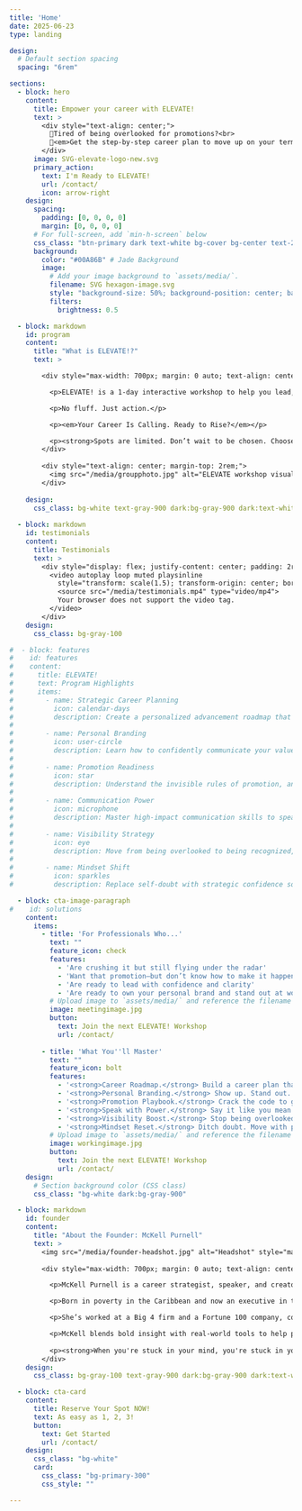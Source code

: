 ```yaml
---
title: 'Home'
date: 2025-06-23
type: landing

design:
  # Default section spacing
  spacing: "6rem"

sections:
  - block: hero
    content:
      title: Empower your career with ELEVATE!
      text: >
        <div style="text-align: center;">
          🌟Tired of being overlooked for promotions?<br>
          🌟<em>Get the step-by-step career plan to move up on your terms</em>
        </div>
      image: SVG-elevate-logo-new.svg
      primary_action:
        text: I'm Ready to ELEVATE!
        url: /contact/
        icon: arrow-right
    design:
      spacing:
        padding: [0, 0, 0, 0]
        margin: [0, 0, 0, 0]
      # For full-screen, add `min-h-screen` below
      css_class: "btn-primary dark text-white bg-cover bg-center text-2xl md:text-2xl"
      background:
        color: "#00A86B" # Jade Background
        image:
          # Add your image background to `assets/media/`.
          filename: SVG hexagon-image.svg
          style: "background-size: 50%; background-position: center; background-repeat: no-repeat;"
          filters:
            brightness: 0.5

  - block: markdown
    id: program
    content:
      title: "What is ELEVATE!?"
      text: >

        <div style="max-width: 700px; margin: 0 auto; text-align: center; font-size: 1.125rem; line-height: 1.6;">

          <p>ELEVATE! is a 1-day interactive workshop to help you lead, brand, and ask for the promotion you deserve.</p>

          <p>No fluff. Just action.</p>

          <p><em>Your Career Is Calling. Ready to Rise?</em></p>

          <p><strong>Spots are limited. Don’t wait to be chosen. Choose yourself.</strong></p>
        </div>
    
        <div style="text-align: center; margin-top: 2rem;">
          <img src="/media/groupphoto.jpg" alt="ELEVATE workshop visual" style="max-width: 100%; border-radius: 12px;" />
        </div>
        
    design:
      css_class: bg-white text-gray-900 dark:bg-gray-900 dark:text-white
      
  - block: markdown
    id: testimonials
    content:
      title: Testimonials
      text: >
        <div style="display: flex; justify-content: center; padding: 2rem 0;">
          <video autoplay loop muted playsinline 
            style="transform: scale(1.5); transform-origin: center; border-radius: 12px;">
            <source src="/media/testimonials.mp4" type="video/mp4">
            Your browser does not support the video tag.
          </video>
        </div>
    design:
      css_class: bg-gray-100

#  - block: features
#    id: features
#    content:
#      title: ELEVATE!
#      text: Program Highlights
#      items:
#        - name: Strategic Career Planning
#          icon: calendar-days
#          description: Create a personalized advancement roadmap that aligns your current role with your long-term vision.
#
#        - name: Personal Branding
#          icon: user-circle
#          description: Learn how to confidently communicate your value, stand out in your industry, and attract the right opportunities.
#
#        - name: Promotion Readiness
#          icon: star
#          description: Understand the invisible rules of promotion, and develop the presence, clarity, and language to get to the next level.
#
#        - name: Communication Power
#          icon: microphone
#          description: Master high-impact communication skills to speak with authority and authenticity—whether in meetings, reviews, or interviews.
#
#        - name: Visibility Strategy
#          icon: eye
#          description: Move from being overlooked to being recognized, with practical tactics to increase your influence and executive exposure.
#
#        - name: Mindset Shift
#          icon: sparkles
#          description: Replace self-doubt with strategic confidence so you stop waiting to be chosen and start choosing yourself.

  - block: cta-image-paragraph
#    id: solutions
    content:
      items:
        - title: 'For Professionals Who...'
          text: ""
          feature_icon: check
          features:
            - 'Are crushing it but still flying under the radar'
            - 'Want that promotion—but don’t know how to make it happen'
            - 'Are ready to lead with confidence and clarity'
            - 'Are ready to own your personal brand and stand out at work'
          # Upload image to `assets/media/` and reference the filename here
          image: meetingimage.jpg
          button:
            text: Join the next ELEVATE! Workshop
            url: /contact/
            
        - title: 'What You''ll Master'
          text: ""
          feature_icon: bolt
          features:
            - '<strong>Career Roadmap.</strong> Build a career plan that puts you in control.'
            - '<strong>Personal Branding.</strong> Show up. Stand out. Be unforgettable.'
            - '<strong>Promotion Playbook.</strong> Crack the code to get promoted.'
            - '<strong>Speak with Power.</strong> Say it like you mean it—and get heard.'
            - '<strong>Visibility Boost.</strong> Stop being overlooked. Start being spotlighted.'
            - '<strong>Mindset Reset.</strong> Ditch doubt. Move with purpose.'
          # Upload image to `assets/media/` and reference the filename here
          image: workingimage.jpg
          button:
            text: Join the next ELEVATE! Workshop
            url: /contact/
    design:
      # Section background color (CSS class)
      css_class: "bg-white dark:bg-gray-900"

  - block: markdown
    id: founder
    content:
      title: "About the Founder: McKell Purnell"
      text: >
        <img src="/media/founder-headshot.jpg" alt="Headshot" style="max-height: 200px; display: block; margin: 0 auto 1rem auto;">
        
        <div style="max-width: 700px; margin: 0 auto; text-align: center; font-size: 1.125rem; line-height: 1.6;">

          <p>McKell Purnell is a career strategist, speaker, and creator of the <strong>ELEVATE!</strong> program—designed to help professionals stop waiting and start winning their next promotion.</p>

          <p>Born in poverty in the Caribbean and now an executive in the U.S., McKell has reinvented herself four times—teacher, actuary, consultant, leader—earning her seat at the table through grit, clarity, and strategy.</p>

          <p>She’s worked at a Big 4 firm and a Fortune 100 company, coached high-potential professionals, and knows exactly how the game is played—and how to help you rise.</p>

          <p>McKell blends bold insight with real-world tools to help people lead with purpose, visibility, and power. Her message?</p>
          
          <p><strong>When you're stuck in your mind, you're stuck in your life. Promotion starts long before someone says ‘yes’—it begins the moment you see yourself differently.</strong></p>
        </div>
    design:
      css_class: bg-gray-100 text-gray-900 dark:bg-gray-900 dark:text-white

  - block: cta-card
    content:
      title: Reserve Your Spot NOW!
      text: As easy as 1, 2, 3!
      button:
        text: Get Started
        url: /contact/
    design:
      css_class: "bg-white"
      card:
        css_class: "bg-primary-300"
        css_style: ""

---
```

